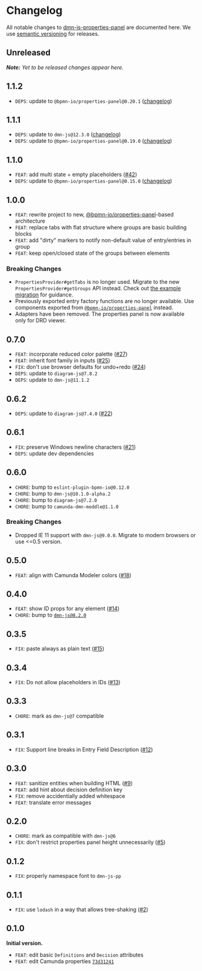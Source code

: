 # Changelog

All notable changes to [dmn-js-properties-panel](https://github.com/bpmn-io/dmn-js-properties-panel) are documented here. We use [semantic versioning](http://semver.org/) for releases.

## Unreleased

___Note:__ Yet to be released changes appear here._

## 1.1.2

* `DEPS`: update to `@bpmn-io/properties-panel@0.20.1` ([changelog](https://github.com/bpmn-io/properties-panel/blob/main/CHANGELOG.md#0201))

## 1.1.1

* `DEPS`: update to `dmn-js@12.3.0` ([changelog](https://github.com/bpmn-io/dmn-js/blob/develop/packages/dmn-js/CHANGELOG.md#1230))
* `DEPS`: update to `@bpmn-io/properties-panel@0.19.0` ([changelog](https://github.com/bpmn-io/properties-panel/blob/main/CHANGELOG.md#0190))

## 1.1.0

* `FEAT`: add multi state + empty placeholders ([#42](https://github.com/bpmn-io/dmn-js-properties-panel/pull/42))
* `DEPS`: update to `@bpmn-io/properties-panel@0.15.0` ([changelog](https://github.com/bpmn-io/properties-panel/blob/main/CHANGELOG.md#0150))

## 1.0.0

* `FEAT`: rewrite project to new, [@bpmn-io/properties-panel](https://github.com/bpmn-io/properties-panel)-based architecture
* `FEAT`: replace tabs with flat structure where groups are basic building blocks
* `FEAT`: add "dirty" markers to notify non-default value of entry/entries in group
* `FEAT`: keep open/closed state of the groups between elements

### Breaking Changes

* `PropertiesProvider#getTabs` is no longer used. Migrate to the new `PropertiesProvider#getGroups` API instead.
  Check out [the example migration](https://github.com/bpmn-io/bpmn-js-examples/pull/142) for guidance.
* Previously exported entry factory functions are no longer available. Use components exported from
  [`@bpmn-io/properties-panel`](https://github.com/bpmn-io/properties-panel) instead.
* Adapters have been removed. The properties panel is now available only for DRD viewer.

## 0.7.0

* `FEAT`: incorporate reduced color palette ([#27](https://github.com/bpmn-io/dmn-js-properties-panel/issues/27))
* `FEAT`: inherit font family in inputs ([#25](https://github.com/bpmn-io/dmn-js-properties-panel/pull/25))
* `FIX`: don't use browser defaults for undo+redo ([#24](https://github.com/bpmn-io/dmn-js-properties-panel/pull/24))
* `DEPS`: update to `diagram-js@7.8.2`
* `DEPS`: update to `dmn-js@11.1.2`

## 0.6.2

* `DEPS`: update to `diagram-js@7.4.0` ([#22](https://github.com/bpmn-io/dmn-js-properties-panel/pull/22))

## 0.6.1

* `FIX`: preserve Windows newline characters ([#21](https://github.com/bpmn-io/dmn-js-properties-panel/pull/21))
* `DEPS`: update dev dependencies

## 0.6.0

* `CHORE`: bump to `eslint-plugin-bpmn-io@0.12.0`
* `CHORE`: bump to `dmn-js@10.1.0-alpha.2`
* `CHORE`: bump to `diagram-js@7.2.0`
* `CHORE`: bump to `camunda-dmn-moddle@1.1.0`

### Breaking Changes

* Dropped IE 11 support with `dmn-js@9.0.0`. Migrate to modern browsers or use <=0.5 version.

## 0.5.0

* `FEAT`: align with Camunda Modeler colors ([#18](https://github.com/bpmn-io/dmn-js-properties-panel/pull/18))

## 0.4.0

* `FEAT`: show ID props for any element ([#14](https://github.com/bpmn-io/dmn-js-properties-panel/pull/14))
* `CHORE`: bump to [`dmn-js@8.2.0`](https://github.com/bpmn-io/dmn-js)

## 0.3.5

* `FIX`: paste always as plain text ([#15](https://github.com/bpmn-io/dmn-js-properties-panel/pull/15))

## 0.3.4

* `FIX`: Do not allow placeholders in IDs ([#13](https://github.com/bpmn-io/dmn-js-properties-panel/pull/13))

## 0.3.3

* `CHORE`: mark as `dmn-js@7` compatible

## 0.3.1

* `FIX`: Support line breaks in Entry Field Description ([#12](https://github.com/bpmn-io/dmn-js-properties-panel/pull/12))

## 0.3.0

* `FEAT`: sanitize entities when building HTML ([#9](https://github.com/bpmn-io/dmn-js-properties-panel/issues/9))
* `FEAT`: add hint about decision definition key
* `FIX`: remove accidentially added whitespace
* `FEAT`: translate error messages

## 0.2.0

* `CHORE`: mark as compatible with `dmn-js@6`
* `FIX`: don't restrict properties panel height unnecessarily ([#5](https://github.com/bpmn-io/dmn-js-properties-panel/issues/5))

## 0.1.2

* `FIX`: properly namespace font to `dmn-js-pp`

## 0.1.1

* `FIX`: use `lodash` in a way that allows tree-shaking ([#2](https://github.com/bpmn-io/dmn-js-properties-panel/issues/2))

## 0.1.0

__Initial version.__

* `FEAT`: edit basic `Definitions` and `Decision` attributes
* `FEAT`: edit Camunda properties [`73d31241`](https://github.com/bpmn-io/dmn-js-properties-panel/commit/73d3124183dcd8ee0d6dca8ee52ccbf10e0e828a)
